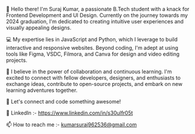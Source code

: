 👋 Hello there! I'm Suraj Kumar, a passionate B.Tech student with a knack for Frontend Development and UI Design. Currently on the journey towards my 2024 graduation, I'm dedicated to creating intuitive user experiences and visually appealing designs.

💻 My expertise lies in JavaScript and Python, which I leverage to build interactive and responsive websites. Beyond coding, I'm adept at using tools like Figma, VSDC, Filmora, and Canva for design and video editing projects.

🌟 I believe in the power of collaboration and continuous learning. I'm excited to connect with fellow developers, designers, and enthusiasts to exchange ideas, contribute to open-source projects, and embark on new learning adventures together.

🚀 Let's connect and code something awesome!

🔗 LinkedIn :- https://www.linkedin.com/in/s30ulfr05t

📫 How to reach me :- kumarsuraj962536@gmail.com

<!---
S30ULFR05T/S30ULFR05T is a ✨ special ✨ repository because its `README.md` (this file) appears on your GitHub profile.
You can click the Preview link to take a look at your changes.
--->
